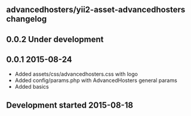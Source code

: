 advancedhosters/yii2-asset-advancedhosters changelog
----------------------------------------------------

## 0.0.2 Under development


## 0.0.1 2015-08-24

- Added assets/css/advancedhosters.css with logo
- Added config/params.php with AdvancedHosters general params
- Added basics

## Development started 2015-08-18

